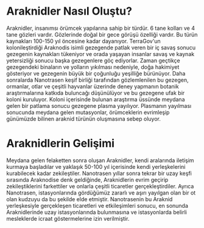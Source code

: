 # Araknidler Nasıl Oluştu?

Araknidler, insanımsı örümcek yapılarına sahip bir türdür. 6 tane kolları ve 4 tane gözleri vardır. Gözlerinde doğal bir gece görüşü özelliği vardır. Bu türün kaynakları 100-150 yıl öncesine kadar dayanıyor. TerraGov'un kolonileştirdiği Araknodis isimli gezegende patlak veren bir iç savaş sonucu gezegenin kaynakları tükeniyor ve orada yaşayan insanlar savaş ve kaynak yetersizliği sonucu başka gezegenlere göç ediyorlar. Zaman geçtikçe gezegendeki binaların ve yolların yıkılması nedeniyle, doğa hakimiyet gösteriyor ve gezegenin büyük bir çoğunluğu yeşilliğe bürünüyor. Daha sonralarda Nanotrasen keşif birliği tarafından gözlemlenilen bu gezegen, ormanlar, otlar ve çeşitli hayvanlar üzerinde deney yapmanın botanik araştırmalarına katkıda buluncağı düşünülüyor ve bu gezegene ufak bir koloni kuruluyor. Koloni içerisinde bulunan araştırma üssünde meydana gelen bir patlama sonucu gezegene plasma yayılıyor. Plasmanın yayılması sonucunda meydana gelen mutasyonlar, örümceklerin evrimleşip günümüzde bilinen araknid türünün oluşmasına sebep oluyor. 

# Araknidlerin Gelişimi

Meydana gelen felaketten sonra oluşan Araknidler, kendi aralarında iletişim kurmaya başladılar ve yaklaşık 50-100 yıl içerisinde kendi yerleşkelerini kurabilecek kadar zekileştiler. Nanotrasen yıllar sonra tekrar bir uzay keşfi sırasında Araknodise denk geldiğinde, Araknidlerin evrim geçirip zekileştiklerini farkettiler ve onlarla çeşitli ticaretler gerçekleştirdiler. Ayrıca Nanotrasen, istasyonlarında gördüğümüz zararlı ve aşırı yayılgan olan bir ot olan kudzuyu da bu şekilde elde etmiştir. Nanotrasenin bu Araknid yerleşkesiyle gerçekleşen ticaretleri ve etkileşimleri sonucu, en sonunda Araknidlerinde uzay istasyonlarında bulunmasına ve istasyonlarda belirli mesleklerde icraat göstermelerine izin verilmiştir.
